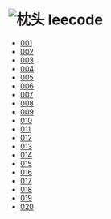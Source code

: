 ![枕头][1]  leecode
======

- [001]()
- [002]()
- [003]()
- [004]()
- [005]()
- [006]()
- [007]()
- [008]()
- [009]()
- [010]()
- [011]()
- [012]()
- [013]()
- [014]()
- [015]()
- [016]()
- [017]()
- [018]()
- [019]()
- [020]()

 [1]:
https://raw.githubusercontent.com/mayu1031/CS_Notes/master/doc/others/icons/%E5%86%AC%E6%97%A5%E8%A3%85%E5%A4%87icon/%E6%9E%95%E5%A4%B42.png
